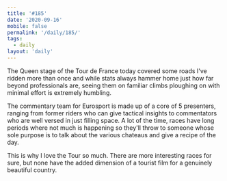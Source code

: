 ```yaml
---
title: '#185'
date: '2020-09-16'
mobile: false
permalink: '/daily/185/'
tags:
  - daily
layout: 'daily'
---
```


The Queen stage of the Tour de France today covered some roads I've ridden more than once and while stats always hammer home just how far beyond professionals are, seeing them on familiar climbs ploughing on with minimal effort is extremely humbling.

The commentary team for Eurosport is made up of a core of 5 presenters, ranging from former riders who can give tactical insights to commentators who are well versed in just filling space. A lot of the time, races have long periods where not much is happening so they'll throw to someone whose sole purpose is to talk about the various chateaus and give a recipe of the day.

This is why I love the Tour so much. There are more interesting races for sure, but none have the added dimension of a tourist film for a genuinely beautiful country.
